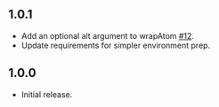 1.0.1
-----

* Add an optional alt argument to wrapAtom [#12](https://github.com/unt-libraries/codalib/issues/12).
* Update requirements for simpler environment prep.


1.0.0
-----

* Initial release.
